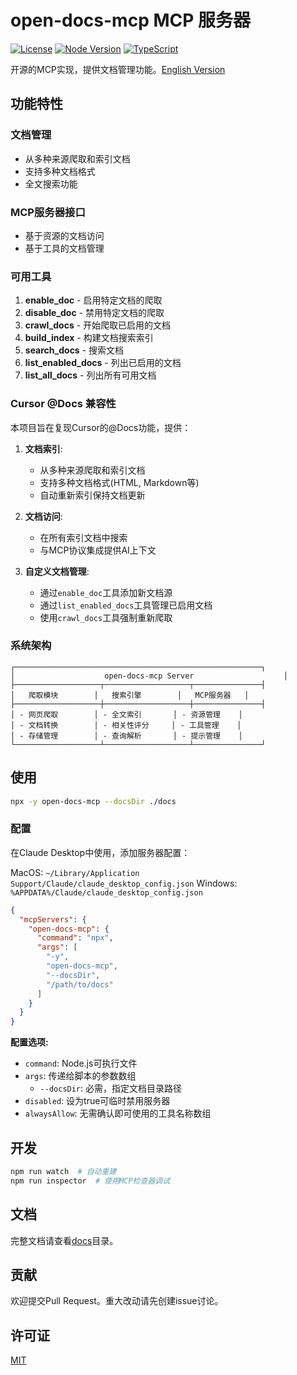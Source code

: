 # open-docs-mcp MCP 服务器

[![License](https://img.shields.io/badge/license-MIT-blue.svg)](LICENSE)
[![Node Version](https://img.shields.io/badge/node-%3E%3D16.0.0-brightgreen.svg)](package.json)
[![TypeScript](https://img.shields.io/badge/TypeScript-4.9.5-blue.svg)](package.json)

开源的MCP实现，提供文档管理功能。[English Version][url-docen]

## 功能特性

### 文档管理
- 从多种来源爬取和索引文档
- 支持多种文档格式
- 全文搜索功能

### MCP服务器接口
- 基于资源的文档访问
- 基于工具的文档管理

### 可用工具
1. **enable_doc** - 启用特定文档的爬取
2. **disable_doc** - 禁用特定文档的爬取  
3. **crawl_docs** - 开始爬取已启用的文档
4. **build_index** - 构建文档搜索索引
5. **search_docs** - 搜索文档
6. **list_enabled_docs** - 列出已启用的文档
7. **list_all_docs** - 列出所有可用文档

### Cursor @Docs 兼容性

本项目旨在复现Cursor的@Docs功能，提供：

1. **文档索引**:
   - 从多种来源爬取和索引文档
   - 支持多种文档格式(HTML, Markdown等)
   - 自动重新索引保持文档更新

2. **文档访问**:
   - 在所有索引文档中搜索
   - 与MCP协议集成提供AI上下文

3. **自定义文档管理**:
   - 通过`enable_doc`工具添加新文档源
   - 通过`list_enabled_docs`工具管理已启用文档
   - 使用`crawl_docs`工具强制重新爬取

### 系统架构
```
┌───────────────────────────────────────────────────────┐
│                    open-docs-mcp Server                    │
├───────────────────┬───────────────────┬───────────────┤
│   爬取模块        │   搜索引擎        │   MCP服务器   │
├───────────────────┼───────────────────┼───────────────┤
│ - 网页爬取        │ - 全文索引       │ - 资源管理    │
│ - 文档转换        │ - 相关性评分     │ - 工具管理    │
│ - 存储管理        │ - 查询解析       │ - 提示管理    │
└───────────────────┴───────────────────┴───────────────┘
```

## 使用

```bash
npx -y open-docs-mcp --docsDir ./docs
```

### 配置

在Claude Desktop中使用，添加服务器配置：

MacOS: `~/Library/Application Support/Claude/claude_desktop_config.json`
Windows: `%APPDATA%/Claude/claude_desktop_config.json`

```json
{
  "mcpServers": {
    "open-docs-mcp": {
      "command": "npx",
      "args": [
        "-y",
        "open-docs-mcp",
        "--docsDir",
        "/path/to/docs"
      ]
    }
  }
}
```

**配置选项:**
- `command`: Node.js可执行文件
- `args`: 传递给脚本的参数数组
  - `--docsDir`: 必需，指定文档目录路径
- `disabled`: 设为true可临时禁用服务器
- `alwaysAllow`: 无需确认即可使用的工具名称数组

## 开发

```bash
npm run watch  # 自动重建
npm run inspector  # 使用MCP检查器调试
```

## 文档
完整文档请查看[docs](/docs)目录。

## 贡献
欢迎提交Pull Request。重大改动请先创建issue讨论。

## 许可证
[MIT](LICENSE)

[url-docen]: README.md
